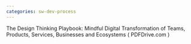 ```yaml
---
categories: sw-dev-process
---
```

The Design Thinking Playbook: Mindful Digital Transformation of Teams, Products, Services, Businesses and Ecosystems ( PDFDrive.com )

